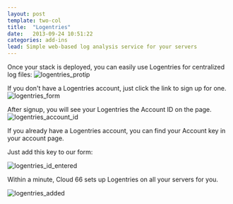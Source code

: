 ```yaml
---
layout: post
template: two-col
title:  "Logentries"
date:   2013-09-24 10:51:22
categories: add-ins
lead: Simple web-based log analysis service for your servers
---
```


Once your stack is deployed, you can easily use Logentries for centralized log files:
![logentries_protip](http://cdn.cloud66.com.s3.amazonaws.com/images/help/logentries.png)

If you don't have a Logentries account, just click the link to sign up for one.
![logentries_form](http://cdn.cloud66.com.s3.amazonaws.com/images/help/logentries_id.png)

After signup, you will see your Logentries the Account ID on the page.
![logentries_account_id](http://cdn.cloud66.com.s3.amazonaws.com/images/help/logentries_page.png)

If you already have a Logentries account, you can find your Account key in your account page.

Just add this key to our form:

![logentries_id_entered](http://cdn.cloud66.com.s3.amazonaws.com/images/help/logentries_id_entered.png)

Within a minute, Cloud 66 sets up Logentries on all your servers for you.

![logentries_added](http://cdn.cloud66.com.s3.amazonaws.com/images/help/logentries_aux.png)